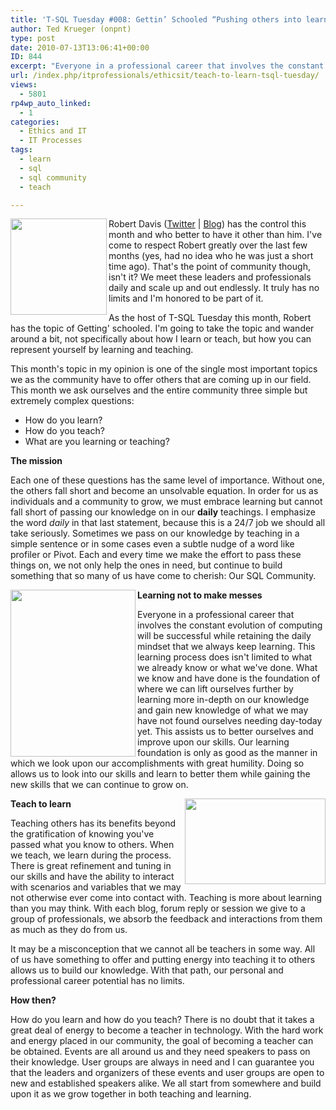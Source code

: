 ```yaml
---
title: 'T-SQL Tuesday #008: Gettin’ Schooled “Pushing others into learning and teaching”'
author: Ted Krueger (onpnt)
type: post
date: 2010-07-13T13:06:41+00:00
ID: 844
excerpt: "Everyone in a professional career that involves the constant evolution of computing will be successful while retaining the daily mindset that we always keep learning.  This learning process does isn't limited to what we already know or what we've done.  What we know and have done is the foundation of where we can lift ourselves further by learning more in-depth on our knowledge and gain new knowledge of what we may have not found ourselves needing day-today yet.  This assists us to better ourselves and improve upon our skills.  Our learning foundation is only as good as the manner in which we look upon our accomplishments with great humility.  Doing so allows us to look into our skills and learn to better them while gaining the new skills that we can continue to grow on."
url: /index.php/itprofessionals/ethicsit/teach-to-learn-tsql-tuesday/
views:
  - 5801
rp4wp_auto_linked:
  - 1
categories:
  - Ethics and IT
  - IT Processes
tags:
  - learn
  - sql
  - sql community
  - teach

---
```

[<img src="/wp-content/uploads/blogs/DataMgmt/sqltuesday1.gif" alt="" title="T-SQL Tuesday" width="154" height="154" align="left" />][1] Robert Davis ([Twitter][2] | [Blog][3]) has the control this month and who better to have it other than him. I've come to respect Robert greatly over the last few months (yes, had no idea who he was just a short time ago). That's the point of community though, isn't it? We meet these leaders and professionals daily and scale up and out endlessly. It truly has no limits and I'm honored to be part of it. 

As the host of T-SQL Tuesday this month, Robert has the topic of Getting' schooled. I'm going to take the topic and wander around a bit, not specifically about how I learn or teach, but how you can represent yourself by learning and teaching. 

This month's topic in my opinion is one of the single most important topics we as the community have to offer others that are coming up in our field. This month we ask ourselves and the entire community three simple but extremely complex questions:

  * How do you learn?
  * How do you teach? 
  * What are you learning or teaching?

**The mission**

Each one of these questions has the same level of importance. Without one, the others fall short and become an unsolvable equation. In order for us as individuals and a community to grow, we must embrace learning but cannot fall short of passing our knowledge on in our **daily** teachings. I emphasize the word _daily_ in that last statement, because this is a 24/7 job we should all take seriously. Sometimes we pass on our knowledge by teaching in a simple sentence or in some cases even a subtle nudge of a word like profiler or Pivot. Each and every time we make the effort to pass these things on, we not only help the ones in need, but continue to build something that so many of us have come to cherish: Our SQL Community.

<div class="image_block">
  <img src="/wp-content/uploads/blogs/ITProfessionals/learnlead_2.gif" alt="" title="" width="200" height="267" align="left" />
</div>

**Learning not to make messes**

Everyone in a professional career that involves the constant evolution of computing will be successful while retaining the daily mindset that we always keep learning. This learning process does isn't limited to what we already know or what we've done. What we know and have done is the foundation of where we can lift ourselves further by learning more in-depth on our knowledge and gain new knowledge of what we may have not found ourselves needing day-today yet. This assists us to better ourselves and improve upon our skills. Our learning foundation is only as good as the manner in which we look upon our accomplishments with great humility. Doing so allows us to look into our skills and learn to better them while gaining the new skills that we can continue to grow on.



<div class="image_block">
  <img src="/wp-content/uploads/blogs/ITProfessionals/learnlead.gif" alt="" title="" width="225" height="137" align="right" />
</div>

**Teach to learn** 

Teaching others has its benefits beyond the gratification of knowing you've passed what you know to others. When we teach, we learn during the process. There is great refinement and tuning in our skills and have the ability to interact with scenarios and variables that we may not otherwise ever come into contact with. Teaching is more about learning than you may think. With each blog, forum reply or session we give to a group of professionals, we absorb the feedback and interactions from them as much as they do from us. 

It may be a misconception that we cannot all be teachers in some way. All of us have something to offer and putting energy into teaching it to others allows us to build our knowledge. With that path, our personal and professional career potential has no limits.

**How then?**

How do you learn and how do you teach? There is no doubt that it takes a great deal of energy to become a teacher in technology. With the hard work and energy placed in our community, the goal of becoming a teacher can be obtained. Events are all around us and they need speakers to pass on their knowledge. User groups are always in need and I can guarantee you that the leaders and organizers of these events and user groups are open to new and established speakers alike. We all start from somewhere and build upon it as we grow together in both teaching and learning.

<!-- Verify Key: 60fd62b772d4477bb4f4360af908b9ae -->

 [1]: http://www.sqlservercentral.com/blogs/robert_davis/archive/2010/07/04/T_2D00_SQL-Tuesday-008-Gettin-Schooled.aspx
 [2]: http://twitter.com/sqlsoldier
 [3]: http://www.sqlservercentral.com/blogs/members/profile.aspx?UserID=2133